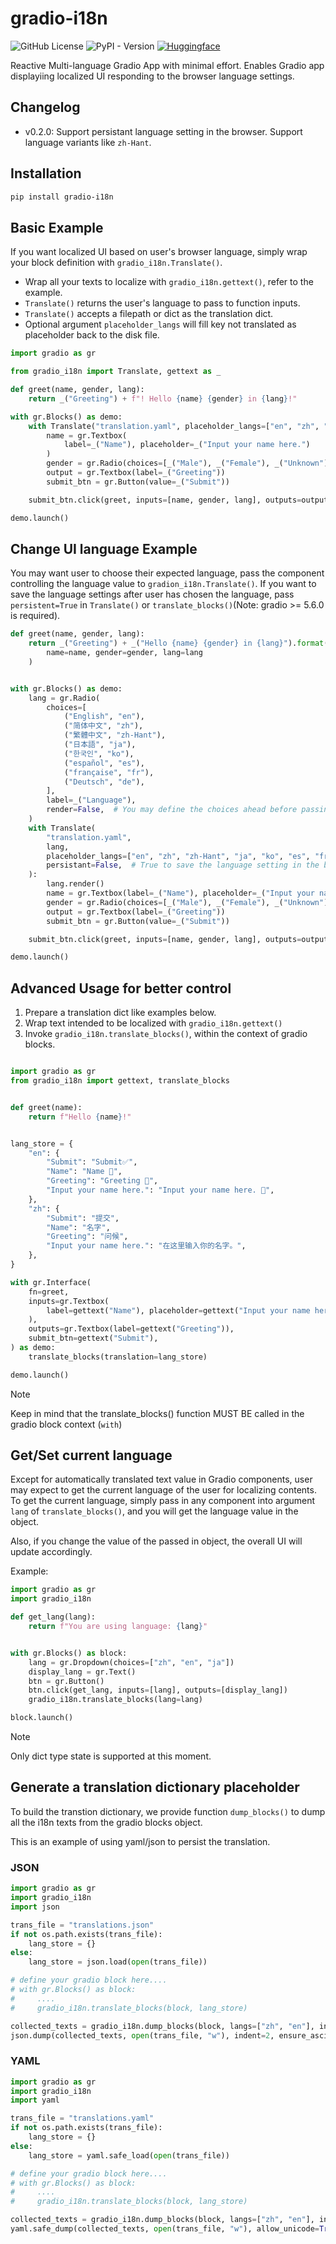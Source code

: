 # gradio-i18n

![GitHub License](https://img.shields.io/github/license/hoveychen/gradio-i18n)
![PyPI - Version](https://img.shields.io/pypi/v/gradio-i18n)
[![Huggingface](https://img.shields.io/badge/🤗%20-online%20demo-yellow.svg)](https://huggingface.co/spaces/hoveyc/gradio-i18n)


Reactive Multi-language Gradio App with minimal effort. Enables Gradio app displayiing localized UI responding to the browser language settings.

## Changelog
* v0.2.0: Support persistant language setting in the browser. Support language variants like `zh-Hant`.

## Installation
    
```bash 
pip install gradio-i18n
```

## Basic Example

If you want localized UI based on user's browser language, simply wrap your block definition with `gradio_i18n.Translate()`.
* Wrap all your texts to localize with `gradio_i18n.gettext()`, refer to the example.
* `Translate()` returns the user's language to pass to function inputs.
* `Translate()` accepts a filepath or dict as the translation dict.
* Optional argument `placeholder_langs` will fill key not translated as placeholder back to the disk file.

```python
import gradio as gr

from gradio_i18n import Translate, gettext as _

def greet(name, gender, lang):
    return _("Greeting") + f"! Hello {name} {gender} in {lang}!"

with gr.Blocks() as demo:
    with Translate("translation.yaml", placeholder_langs=["en", "zh", "zh-Hant", "ja", "ko", "es", "fr", "de"]) as lang:
        name = gr.Textbox(
            label=_("Name"), placeholder=_("Input your name here.")
        )
        gender = gr.Radio(choices=[_("Male"), _("Female"), _("Unknown")])
        output = gr.Textbox(label=_("Greeting"))
        submit_btn = gr.Button(value=_("Submit"))

    submit_btn.click(greet, inputs=[name, gender, lang], outputs=output)

demo.launch()

```

## Change UI language Example

You may want user to choose their expected language, pass the component controlling the language value to `gradion_i18n.Translate()`.
If you want to save the language settings after user has chosen the language, pass `persistent=True` in `Translate()` or `translate_blocks()`(Note: gradio >= 5.6.0 is required).

```python
def greet(name, gender, lang):
    return _("Greeting") + _("Hello {name} {gender} in {lang}").format(
        name=name, gender=gender, lang=lang
    )


with gr.Blocks() as demo:
    lang = gr.Radio(
        choices=[
            ("English", "en"),
            ("简体中文", "zh"),
            ("繁體中文", "zh-Hant"),
            ("日本語", "ja"),
            ("한국인", "ko"),
            ("español", "es"),
            ("française", "fr"),
            ("Deutsch", "de"),
        ],
        label=_("Language"),
        render=False,  # You may define the choices ahead before passing to Translate blocks.
    )
    with Translate(
        "translation.yaml",
        lang,
        placeholder_langs=["en", "zh", "zh-Hant", "ja", "ko", "es", "fr", "de"],
        persistant=False,  # True to save the language setting in the browser. Requires gradio >= 5.6.0
    ):
        lang.render()
        name = gr.Textbox(label=_("Name"), placeholder=_("Input your name here."))
        gender = gr.Radio(choices=[_("Male"), _("Female"), _("Unknown")])
        output = gr.Textbox(label=_("Greeting"))
        submit_btn = gr.Button(value=_("Submit"))

    submit_btn.click(greet, inputs=[name, gender, lang], outputs=output)

demo.launch()

```

## Advanced Usage for better control

1. Prepare a translation dict like examples below. 
2. Wrap text intended to be localized with `gradio_i18n.gettext()`
3. Invoke `gradio_i18n.translate_blocks()`, within the context of gradio blocks.

```python

import gradio as gr
from gradio_i18n import gettext, translate_blocks


def greet(name):
    return f"Hello {name}!"


lang_store = {
    "en": {
        "Submit": "Submit✅",
        "Name": "Name 📛",
        "Greeting": "Greeting 🎉",
        "Input your name here.": "Input your name here. 📝",
    },
    "zh": {
        "Submit": "提交",
        "Name": "名字",
        "Greeting": "问候",
        "Input your name here.": "在这里输入你的名字。",
    },
}

with gr.Interface(
    fn=greet,
    inputs=gr.Textbox(
        label=gettext("Name"), placeholder=gettext("Input your name here.")
    ),
    outputs=gr.Textbox(label=gettext("Greeting")),
    submit_btn=gettext("Submit"),
) as demo:
    translate_blocks(translation=lang_store)

demo.launch()

```

> [!NOTE]
> Keep in mind that the translate_blocks() function MUST BE called in the gradio block context (`with`)

## Get/Set current language
Except for automatically translated text value in Gradio components, user may expect to get the current language of the user for localizing contents. To get the current language, simply pass in any component into argument `lang` of `translate_blocks()`, and you will get the language value in the object.

Also, if you change the value of the passed in object, the overall UI will update accordingly.

Example:
```python
import gradio as gr
import gradio_i18n

def get_lang(lang):
    return f"You are using language: {lang}"


with gr.Blocks() as block:
    lang = gr.Dropdown(choices=["zh", "en", "ja"])
    display_lang = gr.Text()
    btn = gr.Button()
    btn.click(get_lang, inputs=[lang], outputs=[display_lang])
    gradio_i18n.translate_blocks(lang=lang)

block.launch()
```

> [!NOTE]
> Only dict type state is supported at this moment.

## Generate a translation dictionary placeholder

To build the transtion dictionary, we provide function `dump_blocks()` to dump all the i18n texts from the gradio blocks object.

This is an example of using yaml/json to persist the translation.


### JSON
```python
import gradio as gr
import gradio_i18n
import json

trans_file = "translations.json"
if not os.path.exists(trans_file):
    lang_store = {}
else:
    lang_store = json.load(open(trans_file))

# define your gradio block here....
# with gr.Blocks() as block:
#     ....
#     gradio_i18n.translate_blocks(block, lang_store)

collected_texts = gradio_i18n.dump_blocks(block, langs=["zh", "en"], include_translations=lang_store)
json.dump(collected_texts, open(trans_file, "w"), indent=2, ensure_ascii=False)
```

### YAML
```python
import gradio as gr
import gradio_i18n
import yaml

trans_file = "translations.yaml"
if not os.path.exists(trans_file):
    lang_store = {}
else:
    lang_store = yaml.safe_load(open(trans_file))

# define your gradio block here....
# with gr.Blocks() as block:
#     ....
#     gradio_i18n.translate_blocks(block, lang_store)

collected_texts = gradio_i18n.dump_blocks(block, langs=["zh", "en"], include_translations=lang_store)
yaml.safe_dump(collected_texts, open(trans_file, "w"), allow_unicode=True)
```
